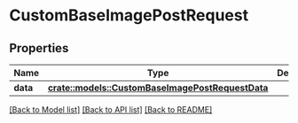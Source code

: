 # CustomBaseImagePostRequest

## Properties

Name | Type | Description | Notes
------------ | ------------- | ------------- | -------------
**data** | [**crate::models::CustomBaseImagePostRequestData**](CustomBaseImagePostRequest_data.md) |  | 

[[Back to Model list]](../README.md#documentation-for-models) [[Back to API list]](../README.md#documentation-for-api-endpoints) [[Back to README]](../README.md)



